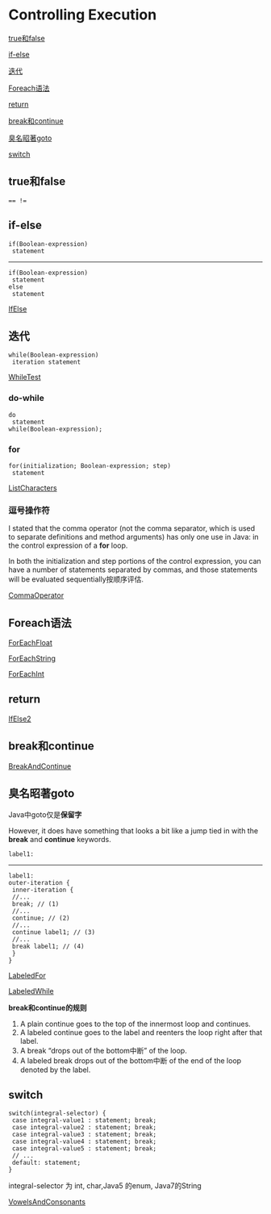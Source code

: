 # Controlling Execution #

[true和false](#true和false)

[if-else](#if-else)

[迭代](#迭代)

[Foreach语法](#foreach语法)

[return](#return)

[break和continue](#break和continue)

[臭名昭著goto](#臭名昭著goto)

[switch](#switch)

## true和false ##

	== !=

## if-else ##

	if(Boolean-expression)
	 statement

---

	if(Boolean-expression)
	 statement
	else
	 statement 

[IfElse](IfElse.java)

## 迭代 ##

	while(Boolean-expression)
	 iteration statement

[WhileTest](WhileTest.java)

### do-while ###

	do
	 statement
	while(Boolean-expression); 

### for ###

	for(initialization; Boolean-expression; step)
	 statement 

[ListCharacters](ListCharacters.java)

### 逗号操作符 ###

I stated that the comma operator (not the comma separator, which is used to separate definitions and method arguments) has only one use in Java: in the control expression of a **for** loop.

In both the initialization and step portions of the control expression, you can have a number of statements separated by commas, and those statements will be evaluated sequentially按顺序评估. 

[CommaOperator](CommaOperator.java)

## Foreach语法 ##

[ForEachFloat](ForEachFloat.java)

[ForEachString](ForEachString.java)

[ForEachInt](ForEachInt.java)

## return ##

[IfElse2](IfElse2.java)

## break和continue ##

[BreakAndContinue](BreakAndContinue.java)

## 臭名昭著goto ##

Java中goto仅是**保留字**

However, it does have something that looks a bit like a jump tied in with the **break** and **continue** keywords. 

	label1:

---

	label1:
	outer-iteration {
	 inner-iteration {
	 //...
	 break; // (1)
	 //...
	 continue; // (2)
	 //...
	 continue label1; // (3)
	 //...
	 break label1; // (4)
	 }
	}

[LabeledFor](LabeledFor.java)

[LabeledWhile](LabeledWhile.java)

**break和continue的规则**

1. A plain continue goes to the top of the innermost loop and continues.
2. A labeled continue goes to the label and reenters the loop right after that label.
3. A break “drops out of the bottom中断” of the loop.
4. A labeled break drops out of the bottom中断 of the end of the loop denoted by the label. 

## switch ##

	switch(integral-selector) {
	 case integral-value1 : statement; break;
	 case integral-value2 : statement; break;
	 case integral-value3 : statement; break;
	 case integral-value4 : statement; break;
	 case integral-value5 : statement; break;
	 // ...
	 default: statement;
	} 

integral-selector 为 int, char,Java5 的enum, Java7的String

[VowelsAndConsonants](VowelsAndConsonants.java)

